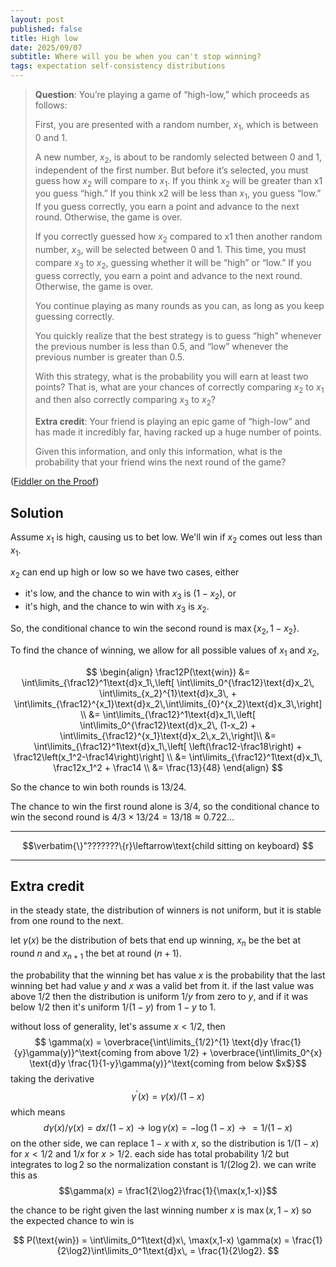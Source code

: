 ```yaml
---
layout: post
published: false
title: High low
date: 2025/09/07
subtitle: Where will you be when you can't stop winning?
tags: expectation self-consistency distributions
---
```


>**Question**: You’re playing a game of “high-low,” which proceeds as follows:
>
>First, you are presented with a random number, $x_1$, which is between $0$ and $1$.
>
>A new number, $x_2$, is about to be randomly selected between $0$ and $1$, independent of the first number. But before it’s selected, you must guess how $x_2$ will compare to $x_1.$ If you think $x_2$ will be greater than x1 you guess “high.” If you think x2 will be less than $x_1,$ you guess “low.” If you guess correctly, you earn a point and advance to the next round. Otherwise, the game is over.
>
>If you correctly guessed how $x_2$ compared to x1 then another random number, $x_3,$ will be selected between $0$ and $1.$ This time, you must compare $x_3$ to $x_2,$ guessing whether it will be “high” or “low.” If you guess correctly, you earn a point and advance to the next round. Otherwise, the game is over.
>
>You continue playing as many rounds as you can, as long as you keep guessing correctly.
>
>You quickly realize that the best strategy is to guess “high” whenever the previous number is less than $0.5,$ and “low” whenever the previous number is greater than $0.5.$
>
>With this strategy, what is the probability you will earn at least two points? That is, what are your chances of correctly comparing $x_2$ to $x_1$ and then also correctly comparing $x_3$ to $x_2$?
>
>**Extra credit**: Your friend is playing an epic game of “high-low” and has made it incredibly far, having racked up a huge number of points.
>
>Given this information, and only this information, what is the probability that your friend wins the next round of the game?
<!--more-->

([Fiddler on the Proof](https://thefiddler.substack.com/p/how-low-or-high-can-you-go))

## Solution

Assume $x_1$ is high, causing us to bet low. We'll win if $x_2$ comes out less than $x_1.$

$x_2$ can end up high or low so we have two cases, either
- it's low, and the chance to win with $x_3$ is $(1-x_2),$ or 
- it's high, and the chance to win with $x_3$ is $x_2.$

So, the conditional chance to win the second round is $\max\{x_2, 1-x_2\}.$

To find the chance of winning, we allow for all possible values of $x_1$ and $x_2,$ 

$$
\begin{align}
\frac12P(\text{win}) &= \int\limits_{\frac12}^1\text{d}x_1\,\left[ \int\limits_0^{\frac12}\text{d}x_2\, \int\limits_{x_2}^{1}\text{d}x_3\, + \int\limits_{\frac12}^{x_1}\text{d}x_2\,\int\limits_{0}^{x_2}\text{d}x_3\,\right] \\
&= \int\limits_{\frac12}^1\text{d}x_1\,\left[ \int\limits_0^{\frac12}\text{d}x_2\, (1-x_2) + \int\limits_{\frac12}^{x_1}\text{d}x_2\,x_2\,\right]\\
&= \int\limits_{\frac12}^1\text{d}x_1\,\left[ \left(\frac12-\frac18\right) + \frac12\left(x_1^2-\frac14\right)\right] \\
&= \int\limits_{\frac12}^1\text{d}x_1\, \frac12x_1^2 + \frac14 \\
&= \frac{13}{48}
\end{align}
$$

So the chance to win both rounds is $13/24.$

The chance to win the first round alone is $3/4,$ so the conditional chance to win the second round is $4/3\times13/24 = 13/18 \approx 0.722\ldots$

---

$$\verbatim{\}"???????\{r}\leftarrow\text{child sitting on keyboard} $$

---

## Extra credit

in the steady state, the distribution of winners is not uniform, but it is stable from one round to the next. 

let $\gamma(x)$ be the distribution of bets that end up winning, $x_n$ be the bet at round $n$ and $x_{n+1}$ the bet at round $(n+1)$.

the probability that the winning bet has value $x$ is the probability that the last winning bet had value $y$ and $x$ was a valid bet from it. if the last value was above $1/2$ then the distribution is uniform $1/y$ from zero to $y$, and if it was below $1/2$ then it's uniform $1/(1-y)$ from $1-y$ to $1$.

without loss of generality, let's assume $x < 1/2$, then
$$ \gamma(x) = \overbrace{\int\limits_{1/2}^{1} \text{d}y \frac{1}{y}\gamma(y)}^\text{coming from above 1/2} + \overbrace{\int\limits_0^{x} \text{d}y \frac{1}{1-y}\gamma(y)}^\text{coming from below $x$}$$
taking the derivative $$\gamma^\prime(x) = \gamma(x)/(1-x) $$ which means $$d\gamma(x)/\gamma(x) = dx/(1-x) \rightarrow \log\gamma(x) = -\log(1-x) \rightarrow = 1/(1-x)$$
on the other side, we can replace $1-x$ with $x,$ so the distribution is $1/(1-x)$ for $x<1/2$ and $1/x$ for $x>1/2$. each side has total probability $1/2$ but integrates to $\log 2$ so the normalization constant is $1/(2\log 2)$. we can write this as 
$$\gamma(x) = \frac1{2\log2}\frac{1}{\max(x,1-x)}$$

the chance to be right given the last winning number $x$ is $\max(x,1-x)$ so the expected chance to win is

$$ P(\text{win}) = \int\limits_0^1\text{d}x\, \max(x,1-x) \gamma(x) = \frac{1}{2\log2}\int\limits_0^1\text{d}x\, = \frac{1}{2\log2}. $$


<br>
